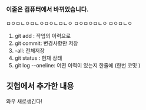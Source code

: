 ### 이줄은 컴퓨터에서 바뀌었습니다.


ㅁㅇㅁㄴㅇㅁㄴㅇㅁㅇㄴㅁㄴㅇ
ㅁㅇㅁㅇㅁㄴㅇ
ㅁㅇㅁㄴㅇ

1. git add : 작업의 이력으로 
2. git commit: 변경사항만  저장 
3. -all: 전체저장 
4. git status : 현재 상태 
5. git log --oneline: 어떤 이력이 있는지 한줄에 (한번 코밋 )


## 깃헙에서 추가한 내용 

와우 새로생긴다!
